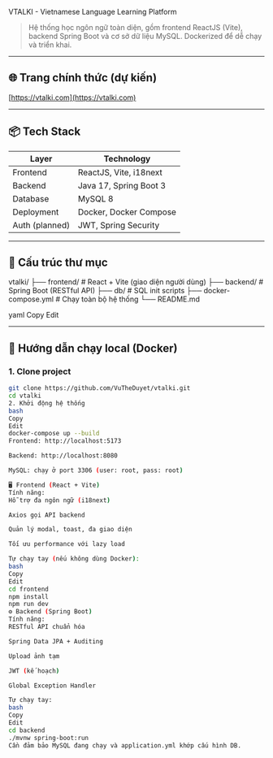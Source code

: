  VTALKI - Vietnamese Language Learning Platform

> Hệ thống học ngôn ngữ toàn diện, gồm frontend ReactJS (Vite), backend Spring Boot và cơ sở dữ liệu MySQL. Dockerized để dễ chạy và triển khai.

---

## 🌐 Trang chính thức (dự kiến)

[https://vtalki.com](https://vtalki.com)

---

## 📦 Tech Stack

| Layer        | Technology                  |
|--------------|-----------------------------|
| Frontend     | ReactJS, Vite, i18next      |
| Backend      | Java 17, Spring Boot 3      |
| Database     | MySQL 8                     |
| Deployment   | Docker, Docker Compose      |
| Auth (planned) | JWT, Spring Security     |

---

## 📂 Cấu trúc thư mục

vtalki/
├── frontend/ # React + Vite (giao diện người dùng)
├── backend/ # Spring Boot (RESTful API)
├── db/ # SQL init scripts
├── docker-compose.yml # Chạy toàn bộ hệ thống
└── README.md

yaml
Copy
Edit

---

## 🚀 Hướng dẫn chạy local (Docker)

### 1. Clone project

```bash
git clone https://github.com/VuTheDuyet/vtalki.git
cd vtalki
2. Khởi động hệ thống
bash
Copy
Edit
docker-compose up --build
Frontend: http://localhost:5173

Backend: http://localhost:8080

MySQL: chạy ở port 3306 (user: root, pass: root)

🖥️ Frontend (React + Vite)
Tính năng:
Hỗ trợ đa ngôn ngữ (i18next)

Axios gọi API backend

Quản lý modal, toast, đa giao diện

Tối ưu performance với lazy load

Tự chạy tay (nếu không dùng Docker):
bash
Copy
Edit
cd frontend
npm install
npm run dev
⚙️ Backend (Spring Boot)
Tính năng:
RESTful API chuẩn hóa

Spring Data JPA + Auditing

Upload ảnh tạm

JWT (kế hoạch)

Global Exception Handler

Tự chạy tay:
bash
Copy
Edit
cd backend
./mvnw spring-boot:run
Cần đảm bảo MySQL đang chạy và application.yml khớp cấu hình DB.

